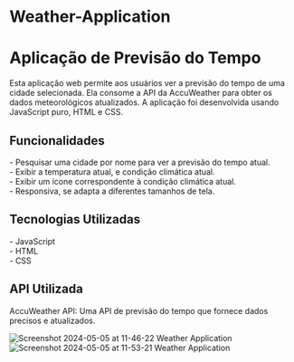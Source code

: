 # Weather-Application
<h1>Aplicação de Previsão do Tempo</h1>
Esta aplicação web permite aos usuários ver a previsão do tempo de uma cidade selecionada. Ela consome a API da AccuWeather para obter os dados meteorológicos atualizados. A aplicação foi desenvolvida usando JavaScript puro, HTML e CSS.

<h2>Funcionalidades</h2>
- Pesquisar uma cidade por nome para ver a previsão do tempo atual.<br>
- Exibir a temperatura atual, e condição climática atual. <br>
- Exibir um ícone correspondente à condição climática atual.<br>
- Responsiva, se adapta a diferentes tamanhos de tela.<br>
<h2>Tecnologias Utilizadas</h2>
- JavaScript<br>
- HTML<br>
- CSS<br>
<h2>API Utilizada</h2>
AccuWeather API: Uma API de previsão do tempo que fornece dados precisos e atualizados.



![Screenshot 2024-05-05 at 11-46-22 Weather Application](https://github.com/MatheusZamo/Weather-Application/assets/78445566/be85c412-3654-450b-bd11-e37e7e5dca41)
![Screenshot 2024-05-05 at 11-53-21 Weather Application](https://github.com/MatheusZamo/Weather-Application/assets/78445566/c9a59390-67c1-4f61-93b9-5619e24615a9)

